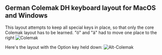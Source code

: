 ## German Colemak DH keyboard layout for MacOS and Windows
This layout attempts to keep all special keys in place, so that only the core Colemak layout has to be learned.
"ö" and "ä" had to move one place to the right
![Colemak](https://github.com/Achim63/German-Colemak-DH-m-keyboard-layout/assets/10847639/4ad4a408-2708-456e-b4c5-8a8a282c57ac)

Here's the layout with the Option key held down:
![Alt-Colemak](https://github.com/Achim63/German-Colemak-DH-m-keyboard-layout/assets/10847639/e283ee2c-6b77-4e66-8b2e-317b88c4c7df)
